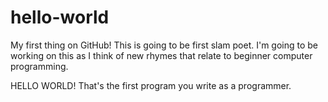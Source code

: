 # hello-world
My first thing on GitHub!
This is going to be first slam poet. I'm going to be working on this as I think of new rhymes that relate to beginner computer programming.

HELLO WORLD! That's the first program you write as a programmer. 
